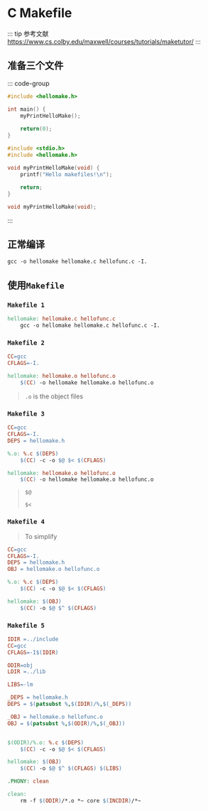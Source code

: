 # C Makefile

::: tip 参考文献
https://www.cs.colby.edu/maxwell/courses/tutorials/maketutor/
:::

## 准备三个文件
::: code-group
```c [hellomake.c]
#include <hellomake.h>

int main() {
    myPrintHelloMake();
    
    return(0);
}
```

```c [hellofunc.c]
#include <stdio.h>
#include <hellomake.h>

void myPrintHelloMake(void) {
    printf("Hello makefiles!\n");
    
    return;
}
```


```c [hellomake.h]
void myPrintHelloMake(void);
```
:::

## 正常编译

```makefile
gcc -o hellomake hellomake.c hellofunc.c -I.
```

## 使用`Makefile`

### `Makefile 1`

```makefile
hellomake: hellomake.c hellofunc.c
	gcc -o hellomake hellomake.c hellofunc.c -I.
```

### `Makefile 2`

```makefile
CC=gcc
CFLAGS=-I.

hellomake: hellomake.o hellofunc.o
	$(CC) -o hellomake hellomake.o hellofunc.o
```

> `.o` is the object files

### `Makefile 3`

```makefile
CC=gcc
CFLAGS=-I.
DEPS = hellomake.h

%.o: %.c $(DEPS)
	$(CC) -c -o $@ $< $(CFLAGS)

hellomake: hellomake.o hellofunc.o
	$(CC) -o hellomake hellomake.o hellofunc.o
```

> `$@`
>
> `$<`

### `Makefile 4`

> To simplify

```makefile
CC=gcc
CFLAGS=-I.
DEPS = hellomake.h
OBJ = hellomake.o hellofunc.o

%.o: %.c $(DEPS)
	$(CC) -c -o $@ $< $(CFLAGS)

hellomake: $(OBJ)
	$(CC) -o $@ $^ $(CFLAGS)
```

### `Makefile 5`

```makefile
IDIR =../include
CC=gcc
CFLAGS=-I$(IDIR)

ODIR=obj
LDIR =../lib

LIBS=-lm

_DEPS = hellomake.h
DEPS = $(patsubst %,$(IDIR)/%,$(_DEPS))

_OBJ = hellomake.o hellofunc.o 
OBJ = $(patsubst %,$(ODIR)/%,$(_OBJ))


$(ODIR)/%.o: %.c $(DEPS)
	$(CC) -c -o $@ $< $(CFLAGS)

hellomake: $(OBJ)
	$(CC) -o $@ $^ $(CFLAGS) $(LIBS)

.PHONY: clean

clean:
	rm -f $(ODIR)/*.o *~ core $(INCDIR)/*~ 
```

